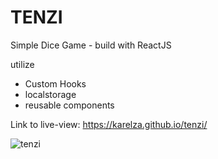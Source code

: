 # TENZI
Simple Dice Game - build with ReactJS

utilize
- Custom Hooks
- localstorage
- reusable components


Link to live-view: https://karelza.github.io/tenzi/


![tenzi](https://user-images.githubusercontent.com/82606132/166113925-266fad5a-4fed-421d-9b37-31ff87ebfe37.png)
